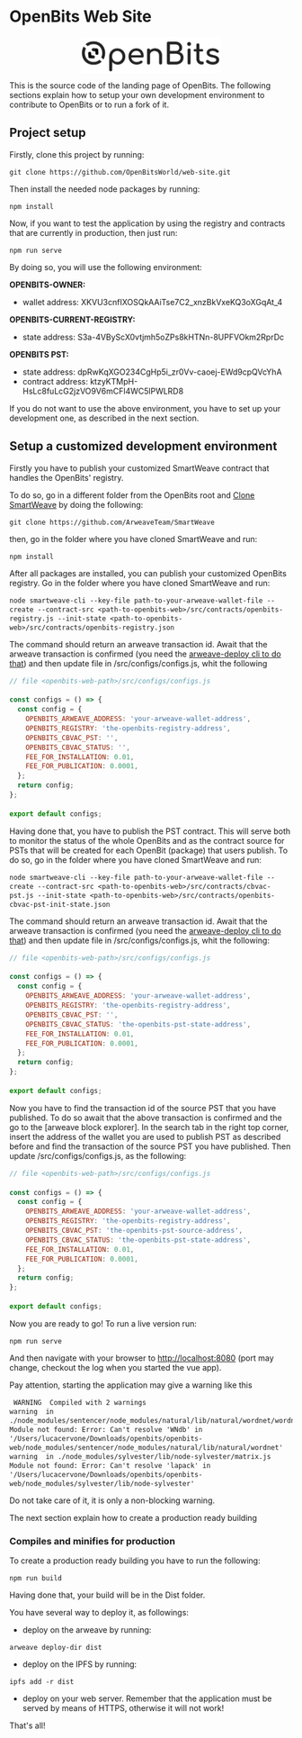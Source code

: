 # OpenBits Web Site

<div align="center">
   <img align="center" src="src/assets/logo-black-new-temp.png" width="250px" alt="OpenBits logo" title="OpenBits Logo">
</div>

This is the source code of the landing page of OpenBits. The following sections explain how to setup your own development environment to contribute to OpenBits or to run a fork of it.

## Project setup

Firstly, clone this project by running:

```
git clone https://github.com/OpenBitsWorld/web-site.git
```

Then install the needed node packages by running:

```
npm install
```

Now, if you want to test the application by using the registry and contracts that are currently in production, then just run:

```
npm run serve
```

By doing so, you will use the following environment:

**OPENBITS-OWNER:**

- wallet address: XKVU3cnfIXOSQkAAiTse7C2_xnzBkVxeKQ3oXGqAt_4

**OPENBITS-CURRENT-REGISTRY:**

- state address: S3a-4VByScX0vtjmh5oZPs8kHTNn-8UPFVOkm2RprDc

**OPENBITS PST:**

- state address: dpRwKqXGO234CgHp5i_zr0Vv-caoej-EWd9cpQVcYhA
- contract address: ktzyKTMpH-HsLc8fuLcG2jzVO9V6mCFl4WC5lPWLRD8

If you do not want to use the above environment, you have to set up your development one, as described in the next section.

## Setup a customized development environment

Firstly you have to publish your customized SmartWeave contract that handles the OpenBits' registry.

To do so, go in a different folder from the OpenBits root and [Clone SmartWeave](https://github.com/ArweaveTeam/SmartWeave) by doing the following:

```
git clone https://github.com/ArweaveTeam/SmartWeave
```

then, go in the folder where you have cloned SmartWeave and run:

```
npm install
```

After all packages are installed, you can publish your customized OpenBits registry. Go in the folder where you have cloned SmartWeave and run:

```
node smartweave-cli --key-file path-to-your-arweave-wallet-file --create --contract-src <path-to-openbits-web>/src/contracts/openbits-registry.js --init-state <path-to-openbits-web>/src/contracts/openbits-registry.json
```

The command should return an arweave transaction id. Await that the arweave transaction is confirmed (you need the [arweave-deploy cli to do that](https://github.com/ArweaveTeam/arweave-deploy)) and then update file in <openbits-web-path>/src/configs/configs.js, whit the following

```javascript
// file <openbits-web-path>/src/configs/configs.js

const configs = () => {
  const config = {
    OPENBITS_ARWEAVE_ADDRESS: 'your-arweave-wallet-address',
    OPENBITS_REGISTRY: 'the-openbits-registry-address',
    OPENBITS_CBVAC_PST: '',
    OPENBITS_CBVAC_STATUS: '',
    FEE_FOR_INSTALLATION: 0.01,
    FEE_FOR_PUBLICATION: 0.0001,
  };
  return config;
};

export default configs;
```

Having done that, you have to publish the PST contract. This will serve both to monitor the status of the whole OpenBits and as the contract source for PSTs that will be created for each OpenBit (package) that users publish. To do so, go in the folder where you have cloned SmartWeave and run:

```
node smartweave-cli --key-file path-to-your-arweave-wallet-file --create --contract-src <path-to-openbits-web>/src/contracts/cbvac-pst.js --init-state <path-to-openbits-web>/src/contracts/openbits-cbvac-pst-init-state.json
```

The command should return an arweave transaction id. Await that the arweave transaction is confirmed (you need the [arweave-deploy cli to do that](https://github.com/ArweaveTeam/arweave-deploy)) and then update file in <openbits-web-path>/src/configs/configs.js, whit the following:

```javascript
// file <openbits-web-path>/src/configs/configs.js

const configs = () => {
  const config = {
    OPENBITS_ARWEAVE_ADDRESS: 'your-arweave-wallet-address',
    OPENBITS_REGISTRY: 'the-openbits-registry-address',
    OPENBITS_CBVAC_PST: '',
    OPENBITS_CBVAC_STATUS: 'the-openbits-pst-state-address',
    FEE_FOR_INSTALLATION: 0.01,
    FEE_FOR_PUBLICATION: 0.0001,
  };
  return config;
};

export default configs;
```

Now you have to find the transaction id of the source PST that you have published. To do so await that the above transaction is confirmed and the go to the [arweave block explorer]. In the search tab in the right top corner, insert the address of the wallet you are used to publish PST as described before and find the transaction of the source PST you have published. Then update <openbits-web-path>/src/configs/configs.js, as the following:

```javascript
// file <openbits-web-path>/src/configs/configs.js

const configs = () => {
  const config = {
    OPENBITS_ARWEAVE_ADDRESS: 'your-arweave-wallet-address',
    OPENBITS_REGISTRY: 'the-openbits-registry-address',
    OPENBITS_CBVAC_PST: 'the-openbits-pst-source-address',
    OPENBITS_CBVAC_STATUS: 'the-openbits-pst-state-address',
    FEE_FOR_INSTALLATION: 0.01,
    FEE_FOR_PUBLICATION: 0.0001,
  };
  return config;
};

export default configs;
```

Now you are ready to go! To run a live version run:

```
npm run serve
```

And then navigate with your browser to [http://localhost:8080](http://localhost:8080) (port may change, checkout the log when you started the vue app).

Pay attention, starting the application may give a warning like this

```
 WARNING  Compiled with 2 warnings                                                                                                                                                          warning  in ./node_modules/sentencer/node_modules/natural/lib/natural/wordnet/wordnet.js
Module not found: Error: Can't resolve 'WNdb' in '/Users/lucacervone/Downloads/openbits/openbits-web/node_modules/sentencer/node_modules/natural/lib/natural/wordnet'
warning  in ./node_modules/sylvester/lib/node-sylvester/matrix.js
Module not found: Error: Can't resolve 'lapack' in '/Users/lucacervone/Downloads/openbits/openbits-web/node_modules/sylvester/lib/node-sylvester'

```

Do not take care of it, it is only a non-blocking warning.

The next section explain how to create a production ready building

### Compiles and minifies for production

To create a production ready building you have to run the following:

```
npm run build
```

Having done that, your build will be in the Dist folder.

You have several way to deploy it, as followings:

- deploy on the arweave by running:

```
arweave deploy-dir dist
```

- deploy on the IPFS by running:

```
ipfs add -r dist
```

- deploy on your web server. Remember that the application must be served by means of HTTPS, otherwise it will not work!

That's all!

